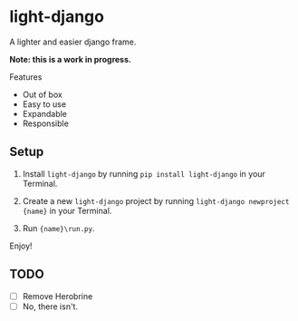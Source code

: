 # light-django

A lighter and easier django frame.

**Note: this is a work in progress.**

Features

- Out of box
- Easy to use
- Expandable
- Responsible

## Setup

1. Install `light-django` by running `pip install light-django` in your Terminal.

2. Create a new `light-django` project by running `light-django newproject {name}` in your Terminal.

3. Run `{name}\run.py`.

Enjoy!

## TODO

- [ ] Remove Herobrine
- [ ] No, there isn't.
